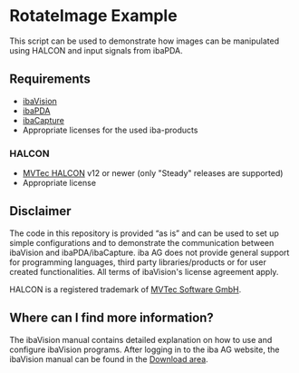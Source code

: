 # RotateImage Example

This script can be used to demonstrate how images can be manipulated
using HALCON and input signals from ibaPDA.

## Requirements
- [ibaVision](https://www.iba-ag.com/en/ibavision)
- [ibaPDA](https://www.iba-ag.com/en/ibapda)
- [ibaCapture](https://www.iba-ag.com/en/ibacapture)
- Appropriate licenses for the used iba-products

### HALCON
- [MVTec HALCON](https://www.mvtec.com) v12 or newer (only "Steady" releases are supported)
- Appropriate license

## Disclaimer

The code in this repository is provided “as is” and can be used to set up 
simple configurations and to demonstrate the communication between 
ibaVision and ibaPDA/ibaCapture. iba AG does not provide general support 
for programming languages, third party libraries/products or for user 
created functionalities. All terms of ibaVision's license agreement apply.

HALCON is a registered trademark of [MVTec Software GmbH](https://www.mvtec.com).

## Where can I find more information?

The ibaVision manual contains detailed explanation on how to use and 
configure ibaVision programs. 
After logging in to the iba AG website, the ibaVision manual can be 
found in the [Download area](https://www.iba-ag.com/en/downloads).
